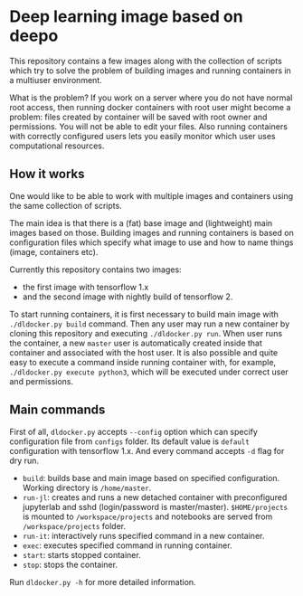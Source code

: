 # Deep learning image based on deepo

This repository contains a few images along with the collection of scripts which try to solve the problem of building images and running containers in a multiuser environment.

What is the problem? If you work on a server where you do not have normal root access, then running docker containers with root user might become a problem: files created by container will be saved with root owner and permissions. You will not be able to edit your files. Also running containers with correctly configured users lets you easily monitor which user uses computational resources.

## How it works

One would like to be able to work with multiple images and containers using the same collection of scripts.

The main idea is that there is a (fat) base image and (lightweight) main images based on those. Building images and running containers is based on configuration files which specify what image to use and how to name things (image, containers etc).

Currently this repository contains two images:

- the first image with tensorflow 1.x
- and the second image with nightly build of tensorflow 2.

To start running containers, it is first necessary to build main image with `./dldocker.py build` command. Then any user may run a new container by cloning this repository and executing `./dldocker.py run`. When user runs the container, a new `master` user is automatically created inside that container and associated with the host user. It is also possible and quite easy to execute a command inside running container with, for example, `./dldocker.py execute python3`, which will be executed under correct user and permissions.

## Main commands

First of all, `dldocker.py` accepts `--config` option which can specify configuration file from `configs` folder. Its default value is `default` configuration with tensorflow 1.x. And every command accepts `-d` flag for dry run.

- `build`: builds base and main image based on specified configuration. Working directory is `/home/master`.
- `run-jl`: creates and runs a new detached container with preconfigured jupyterlab and sshd (login/password is master/master). `$HOME/projects` is mounted to `/workspace/projects` and notebooks are served from `/workspace/projects` folder.
- `run-it`: interactively runs specified command in a new container.
- `exec`: executes specified command in running container.
- `start`: starts stopped container.
- `stop`: stops the container.

Run `dldocker.py -h` for more detailed information.
